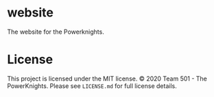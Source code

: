 # website

The website for the Powerknights.

# License

This project is licensed under the MIT license.
© 2020 Team 501 - The PowerKnights. Please see `LICENSE.md` for full license details.
